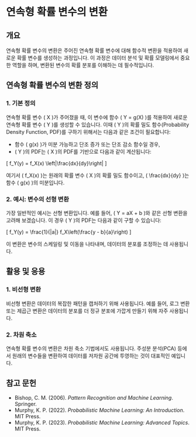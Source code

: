 # 연속형 확률 변수의 변환

## 개요
연속형 확률 변수의 변환은 주어진 연속형 확률 변수에 대해 함수적 변환을 적용하여 새로운 확률 변수를 생성하는 과정입니다. 이 과정은 데이터 분석 및 확률 모델링에서 중요한 역할을 하며, 변환된 변수의 확률 분포를 이해하는 데 필수적입니다.

## 연속형 확률 변수의 변환 정의

### 1. 기본 정의
연속형 확률 변수 \( X \)가 주어졌을 때, 이 변수에 함수 \( Y = g(X) \)를 적용하여 새로운 연속형 확률 변수 \( Y \)를 생성할 수 있습니다. 이때 \( Y \)의 확률 밀도 함수(Probability Density Function, PDF)를 구하기 위해서는 다음과 같은 조건이 필요합니다:

- 함수 \( g(x) \)가 미분 가능하고 단조 증가 또는 단조 감소 함수일 경우,
- \( Y \)의 PDF는 \( X \)의 PDF를 기반으로 다음과 같이 계산됩니다:

\[
f_Y(y) = f_X(x) \left|\frac{dx}{dy}\right|
\]

여기서 \( f_X(x) \)는 원래의 확률 변수 \( X \)의 확률 밀도 함수이고, \( \frac{dx}{dy} \)는 함수 \( g(x) \)의 미분입니다.

### 2. 예시: 변수의 선형 변환
가장 일반적인 예시는 선형 변환입니다. 예를 들어, \( Y = aX + b \)와 같은 선형 변환을 고려해 보겠습니다. 이 경우 \( Y \)의 PDF는 다음과 같이 구할 수 있습니다:

\[
f_Y(y) = \frac{1}{|a|} f_X\left(\frac{y - b}{a}\right)
\]

이 변환은 변수의 스케일링 및 이동을 나타내며, 데이터의 분포를 조정하는 데 사용됩니다.

## 활용 및 응용

### 1. 비선형 변환
비선형 변환은 데이터의 복잡한 패턴을 캡처하기 위해 사용됩니다. 예를 들어, 로그 변환 또는 제곱근 변환은 데이터의 분포를 더 정규 분포에 가깝게 만들기 위해 자주 사용됩니다.

### 2. 차원 축소
연속형 확률 변수의 변환은 차원 축소 기법에서도 사용됩니다. 주성분 분석(PCA) 등에서 원래의 변수들을 변환하여 데이터를 저차원 공간에 투영하는 것이 대표적인 예입니다.

## 참고 문헌
- Bishop, C. M. (2006). *Pattern Recognition and Machine Learning*. Springer.
- Murphy, K. P. (2022). *Probabilistic Machine Learning: An Introduction*. MIT Press.
- Murphy, K. P. (2023). *Probabilistic Machine Learning: Advanced Topics*. MIT Press.
